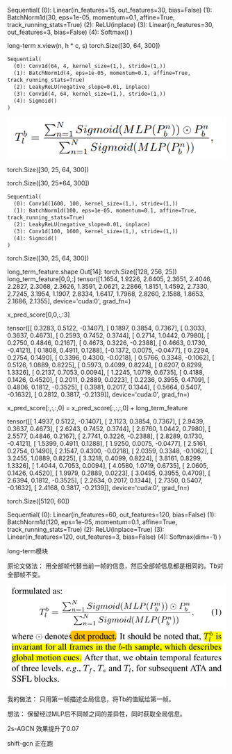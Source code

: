 

Sequential(
  (0): Linear(in_features=15, out_features=30, bias=False)
  (1): BatchNorm1d(30, eps=1e-05, momentum=0.1, affine=True, track_running_stats=True)
  (2): ReLU(inplace)
  (3): Linear(in_features=30, out_features=3, bias=False)
  (4): Softmax()
)



long-term
x.view(n, h * c, s)
torch.Size([30, 64, 300])
```
Sequential(
  (0): Conv1d(64, 4, kernel_size=(1,), stride=(1,))
  (1): BatchNorm1d(4, eps=1e-05, momentum=0.1, affine=True, track_running_stats=True)
  (2): LeakyReLU(negative_slope=0.01, inplace)
  (3): Conv1d(4, 64, kernel_size=(1,), stride=(1,))
  (4): Sigmoid()
)
```

![image-20220220213706884](img/blocks/image-20220220213706884.png)





torch.Size([30, 25, 64, 300])

torch.Size([30, 25*64, 300])

```
Sequential(
  (0): Conv1d(1600, 100, kernel_size=(1,), stride=(1,))
  (1): BatchNorm1d(100, eps=1e-05, momentum=0.1, affine=True, track_running_stats=True)
  (2): LeakyReLU(negative_slope=0.01, inplace)
  (3): Conv1d(100, 1600, kernel_size=(1,), stride=(1,))
  (4): Sigmoid()
)
```





torch.Size([30, 25, 64, 300])











long_term_feature.shape
Out[14]: torch.Size([128, 256, 25])
long_term_feature[0,0,:]
tensor([1.1654, 1.9226, 2.6405, 2.3651, 2.4046, 2.2827, 2.3068, 2.3626, 1.3591,
        2.0621, 2.2866, 1.8151, 1.4592, 2.7330, 2.7245, 3.1954, 1.1907, 2.8334,
        1.6417, 1.7968, 2.8260, 2.1588, 1.8653, 2.1686, 2.1355],
       device='cuda:0', grad_fn=<SliceBackward>)



x_pred_score[0,0,:,:3]

tensor([[ 0.3283,  0.5122, -0.1407],
        [ 0.1897,  0.3854,  0.7367],
        [ 0.3033,  0.3637,  0.4673],
        [ 0.2593,  0.7452,  0.3744],
        [ 0.2714,  1.0442,  0.7980],
        [ 0.2750,  0.4846,  0.2167],
        [ 0.4673,  0.3226, -0.2388],
        [ 0.4663,  0.1730, -0.4121],
        [ 0.1808,  0.4911,  0.1288],
        [-0.1372,  0.0075, -0.0477],
        [ 0.2294,  0.2754,  0.1490],
        [ 0.3396,  0.4300, -0.0218],
        [ 0.5766,  0.3348, -0.1062],
        [ 0.5126,  1.0889,  0.8225],
        [ 0.5973,  0.4099,  0.8224],
        [ 0.6207,  0.8299,  1.3326],
        [ 0.2137,  0.7053,  0.0094],
        [ 1.2245,  1.0719,  0.6735],
        [ 0.4188,  0.1426,  0.4520],
        [ 0.2011,  0.2889,  0.0223],
        [ 0.2236,  0.3955,  0.4709],
        [ 0.4806,  0.1812, -0.3525],
        [ 0.3981,  0.2017,  0.1344],
        [ 0.5664,  0.5407, -0.1632],
        [ 0.2812,  0.3817, -0.2139]], device='cuda:0', grad_fn=<SliceBackward>)
        
        
x_pred_score[:,:,:,0] = x_pred_score[:,:,:,0] + long_term_feature

tensor([[ 1.4937,  0.5122, -0.1407],
        [ 2.1123,  0.3854,  0.7367],
        [ 2.9439,  0.3637,  0.4673],
        [ 2.6243,  0.7452,  0.3744],
        [ 2.6760,  1.0442,  0.7980],
        [ 2.5577,  0.4846,  0.2167],
        [ 2.7741,  0.3226, -0.2388],
        [ 2.8289,  0.1730, -0.4121],
        [ 1.5399,  0.4911,  0.1288],
        [ 1.9250,  0.0075, -0.0477],
        [ 2.5161,  0.2754,  0.1490],
        [ 2.1547,  0.4300, -0.0218],
        [ 2.0359,  0.3348, -0.1062],
        [ 3.2455,  1.0889,  0.8225],
        [ 3.3218,  0.4099,  0.8224],
        [ 3.8161,  0.8299,  1.3326],
        [ 1.4044,  0.7053,  0.0094],
        [ 4.0580,  1.0719,  0.6735],
        [ 2.0605,  0.1426,  0.4520],
        [ 1.9979,  0.2889,  0.0223],
        [ 3.0495,  0.3955,  0.4709],
        [ 2.6394,  0.1812, -0.3525],
        [ 2.2634,  0.2017,  0.1344],
        [ 2.7350,  0.5407, -0.1632],
        [ 2.4168,  0.3817, -0.2139]], device='cuda:0', grad_fn=<SliceBackward>)
        
        


torch.Size([5120, 60])

Sequential(
  (0): Linear(in_features=60, out_features=120, bias=False)
  (1): BatchNorm1d(120, eps=1e-05, momentum=0.1, affine=True, track_running_stats=True)
  (2): ReLU(inplace=True)
  (3): Linear(in_features=120, out_features=3, bias=False)
  (4): Softmax(dim=-1)
)




long-term模块

原论文做法：
用全部帧代替当前一帧的信息，然后全部帧信息都是相同的。Tb对全部帧不变。

![image-20220222111303615](img/blocks/image-20220222111303615.png)



我的做法：
只用第一帧描述全局信息，将Tb的值赋给第一帧。

想法：
保留经过MLP后不同帧之间的差异性，同时获取全局信息。



2s-AGCN
效果提升了0.07

shift-gcn
正在跑



